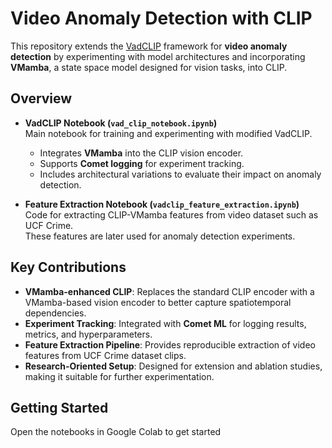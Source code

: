 # Video Anomaly Detection with CLIP

This repository extends the [VadCLIP](https://arxiv.org/abs/2308.11681) framework for **video anomaly detection** by experimenting with model architectures and incorporating **VMamba**, a state space model designed for vision tasks, into CLIP.

## Overview

- **VadCLIP Notebook (`vad_clip_notebook.ipynb`)**  
  Main notebook for training and experimenting with modified VadCLIP.  
  - Integrates **VMamba** into the CLIP vision encoder.  
  - Supports **Comet logging** for experiment tracking.  
  - Includes architectural variations to evaluate their impact on anomaly detection.  

- **Feature Extraction Notebook (`vadclip_feature_extraction.ipynb`)**  
  Code for extracting CLIP-VMamba features from video dataset such as UCF Crime.  
  These features are later used for anomaly detection experiments.

## Key Contributions

- **VMamba-enhanced CLIP**: Replaces the standard CLIP encoder with a VMamba-based vision encoder to better capture spatiotemporal dependencies.  
- **Experiment Tracking**: Integrated with **Comet ML** for logging results, metrics, and hyperparameters.  
- **Feature Extraction Pipeline**: Provides reproducible extraction of video features from UCF Crime dataset clips.  
- **Research-Oriented Setup**: Designed for extension and ablation studies, making it suitable for further experimentation.

## Getting Started

Open the notebooks in Google Colab to get started

